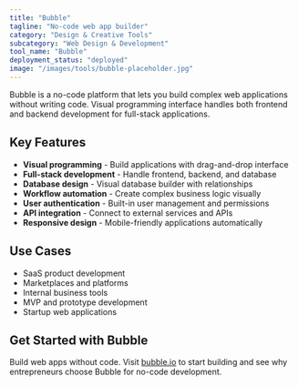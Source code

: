 ```yaml
---
title: "Bubble"
tagline: "No-code web app builder"
category: "Design & Creative Tools"
subcategory: "Web Design & Development"
tool_name: "Bubble"
deployment_status: "deployed"
image: "/images/tools/bubble-placeholder.jpg"
---
```

Bubble is a no-code platform that lets you build complex web applications without writing code. Visual programming interface handles both frontend and backend development for full-stack applications.

## Key Features

- **Visual programming** - Build applications with drag-and-drop interface
- **Full-stack development** - Handle frontend, backend, and database
- **Database design** - Visual database builder with relationships
- **Workflow automation** - Create complex business logic visually
- **User authentication** - Built-in user management and permissions
- **API integration** - Connect to external services and APIs
- **Responsive design** - Mobile-friendly applications automatically

## Use Cases

- SaaS product development
- Marketplaces and platforms
- Internal business tools
- MVP and prototype development
- Startup web applications

## Get Started with Bubble

Build web apps without code. Visit [bubble.io](https://bubble.io) to start building and see why entrepreneurs choose Bubble for no-code development.